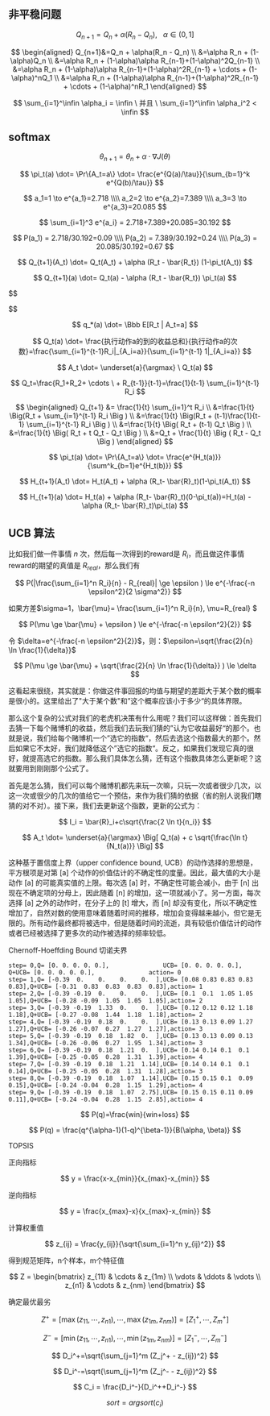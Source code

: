 ## 非平稳问题

$$
Q_{n+1}=Q_n + \alpha(R_n - Q_n), \ \ \ \alpha \in (0,1]
$$

$$
\begin{aligned}
Q_{n+1}&=Q_n + \alpha(R_n - Q_n)
\\
&=\alpha R_n + (1-\alpha)Q_n
\\
&=\alpha R_n + (1-\alpha)\alpha R_{n-1}+(1-\alpha)^2Q_{n-1}
\\
&=\alpha R_n + (1-\alpha)\alpha R_{n-1}+(1-\alpha)^2R_{n-1} + \cdots + (1-\alpha)^nQ_1
\\
&=\alpha R_n + (1-\alpha)\alpha R_{n-1}+(1-\alpha)^2R_{n-1} + \cdots + (1-\alpha)^nR_1
\end{aligned}
$$

$$
\sum_{i=1}^\infin \alpha_i = \infin \ 并且 \ \sum_{i=1}^\infin \alpha_i^2 < \infin
$$


## softmax

$$
\theta_{n+1} = \theta_{n} + \alpha \cdot \nabla J(\theta)
$$

$$
\pi_t(a) \dot= \Pr\{A_t=a\} \dot= \frac{e^{Q(a)/\tau}}{\sum_{b=1}^k e^{Q(b)/\tau}}
$$

$$
a_1=1 \to e^{a_1}=2.718
\\\\
a_2=2 \to e^{a_2}=7.389
\\\\
a_3=3 \to e^{a_3}=20.085
$$

$$
\sum_{i=1}^3 e^{a_i} = 2.718+7.389+20.085=30.192
$$

$$
P(a_1) = 2.718/30.192=0.09
\\\\
P(a_2) = 7.389/30.192=0.24
\\\\
P(a_3) = 20.085/30.192=0.67
$$

$$
Q_{t+1}(A_t) \dot= Q_t(A_t) + \alpha (R_t - \bar{R_t}) (1-\pi_t(A_t))
$$

$$
Q_{t+1}(a) \dot= Q_t(a) - \alpha (R_t - \bar{R_t}) \pi_t(a)
$$

$$

$$

$$
q_*(a) \dot= \Bbb E[R_t | A_t=a]
$$

$$
Q_t(a) \dot= \frac{执行动作a的到的收益总和}{执行动作a的次数}=\frac{\sum_{i=1}^{t-1}R_i|_{A_i=a}}{\sum_{i=1}^{t-1} 1|_{A_i=a}}
$$

$$
A_t \dot= \underset{a}{\argmax} \ Q_t(a)
$$

$$
Q_t=\frac{R_1+R_2+ \cdots \ + R_{t-1}}{t-1}=\frac{1}{t-1} \sum_{i=1}^{t-1} R_i
$$

$$
\begin{aligned}
Q_{t+1} &= \frac{1}{t} \sum_{i=1}^t R_i
\\
&=\frac{1}{t} \Big(R_t + \sum_{i=1}^{t-1} R_i \Big )
\\
&=\frac{1}{t} \Big(R_t + (t-1)\frac{1}{t-1} \sum_{i=1}^{t-1} R_i \Big )
\\
&=\frac{1}{t} \Big( R_t + (t-1) Q_t \Big )
\\
&=\frac{1}{t} \Big( R_t + t Q_t - Q_t \Big )
\\
&=Q_t + \frac{1}{t} \Big ( R_t - Q_t \Big )
\end{aligned}
$$


$$
\pi_t(a) \dot= \Pr\{A_t=a\} \dot= \frac{e^{H_t(a)}}{\sum^k_{b=1}e^{H_t(b)}}
$$

$$
H_{t+1}(A_t) \dot= H_t(A_t) + \alpha (R_t- \bar{R}_t)(1-\pi_t(A_t))
$$

$$
H_{t+1}(a) \dot= H_t(a) + \alpha (R_t- \bar{R}_t)(0-\pi_t(a))=H_t(a) - \alpha (R_t- \bar{R}_t)\pi_t(a)
$$



## UCB 算法

比如我们做一件事情 $n$ 次，然后每一次得到的reward是 $R_i$，而且做这件事情reward的期望的真值是 $R_{real}$，那么我们有

$$
P(|\frac{\sum_{i=1}^n R_i}{n} - R_{real}| \ge \epsilon ) \le e^{-\frac{-n \epsilon^2}{2 \sigma^2}}
$$

如果方差$\sigma=1，\bar{\mu}= \frac{\sum_{i=1}^n R_i}{n}, \mu=R_{real} $

$$
P(\mu \ge \bar{\mu} + \epsilon ) \le e^{-\frac{-n \epsilon^2}{2}}
$$

令 $\delta=e^{-\frac{-n \epsilon^2}{2}}$，则：$\epsilon=\sqrt{\frac{2}{n} \ln \frac{1}{\delta}}$


$$
P(\mu \ge \bar{\mu} + \sqrt{\frac{2}{n} \ln \frac{1}{\delta}} ) \le \delta
$$



这看起来很绕，其实就是：你做这件事回报的均值与期望的差距大于某个数的概率是很小的。这里给出了"大于某个数"和”这个概率应该小于多少“的具体界限。

那么这个复杂的公式对我们的老虎机决策有什么用呢？我们可以这样做：首先我们去猜一下每个赌博机的收益，然后我们去玩我们猜的”认为它收益最好“的那个。也就是说，我们给每个赌博机一个”选它的指数“，然后去选这个指数最大的那个。然后如果它不太好，我们就降低这个”选它的指数“。反之，如果我们发现它真的很好，就提高选它的指数。那么我们具体怎么猜，还有这个指数具体怎么更新呢？这就要用到刚刚那个公式了。

首先是怎么猜，我们可以每个赌博机都先来玩一次嘛，只玩一次或者很少几次，以这一次或很少的几次的值给它一个预估，来作为我们猜的依据（省的别人说我们瞎猜的对不对）。接下来，我们去更新这个指数，更新的公式为：

$$
I_i = \bar{R}_i+c\sqrt{\frac{2 \ln t}{n_i}}
$$

$$
A_t \dot= \underset{a}{\argmax} \Big[ Q_t(a) + c \sqrt{\frac{\ln t}{N_t(a)}} \Big]
$$

这种基于置信度上界（upper confidence bound, UCB）的动作选择的思想是，平方根项是对第 [a] 个动作的价值估计的不确定性的度量。因此，最大值的大小是动作 [a] 的可能真实值的上限。每次选 [a] 时，不确定性可能会减小，由于 [n] 出现在不确定项的分母上，因此随着 [n] 的增加，这一项就减小了。另一方面，每次选择 [a] 之外的动作时，在分子上的 [t] 增大，而 [n] 却没有变化，所以不确定性增加了，自然对数的使用意味着随着时间的推移，增加会变得越来越小，但它是无限的。所有动作最终都将被选中，但是随着时间的流逝，具有较低价值估计的动作或者已经被选择了更多次的动作被选择的频率较低。


Chernoff-Hoeffding Bound
切诺夫界


```
step= 0,Q= [0. 0. 0. 0. 0.],               UCB= [0. 0. 0. 0. 0.],          Q+UCB= [0. 0. 0. 0. 0.],               action= 0
step= 1,Q= [-0.39  0.    0.    0.    0.  ],UCB= [0.08 0.83 0.83 0.83 0.83],Q+UCB= [-0.31  0.83  0.83  0.83  0.83],action= 1
step= 2,Q= [-0.39 -0.19  0.    0.    0.  ],UCB= [0.1  0.1  1.05 1.05 1.05],Q+UCB= [-0.28 -0.09  1.05  1.05  1.05],action= 2
step= 3,Q= [-0.39 -0.19  1.33  0.    0.  ],UCB= [0.12 0.12 0.12 1.18 1.18],Q+UCB= [-0.27 -0.08  1.44  1.18  1.18],action= 2
step= 4,Q= [-0.39 -0.19  0.18  0.    0.  ],UCB= [0.13 0.13 0.09 1.27 1.27],Q+UCB= [-0.26 -0.07  0.27  1.27  1.27],action= 3
step= 5,Q= [-0.39 -0.19  0.18  1.82  0.  ],UCB= [0.13 0.13 0.09 0.13 1.34],Q+UCB= [-0.26 -0.06  0.27  1.95  1.34],action= 3
step= 6,Q= [-0.39 -0.19  0.18  1.21  0.  ],UCB= [0.14 0.14 0.1  0.1  1.39],Q+UCB= [-0.25 -0.05  0.28  1.31  1.39],action= 4
step= 7,Q= [-0.39 -0.19  0.18  1.21  1.14],UCB= [0.14 0.14 0.1  0.1  0.14],Q+UCB= [-0.25 -0.05  0.28  1.31  1.28],action= 3
step= 8,Q= [-0.39 -0.19  0.18  1.07  1.14],UCB= [0.15 0.15 0.1  0.09 0.15],Q+UCB= [-0.24 -0.04  0.28  1.15  1.29],action= 4
step= 9,Q= [-0.39 -0.19  0.18  1.07  2.75],UCB= [0.15 0.15 0.11 0.09 0.11],Q+UCB= [-0.24 -0.04  0.28  1.15  2.85],action= 4
```



$$
P(q)=\frac{win}{win+loss}
$$


$$
P(q) = \frac{q^{\alpha-1}(1-q)^{\beta-1}}{B(\alpha, \beta)}
$$




TOPSIS

正向指标

$$
y = \frac{x-x_{min}}{x_{max}-x_{min}}
$$

逆向指标

$$
y = \frac{x_{max}-x}{x_{max}-x_{min}}
$$

计算权重值

$$
z_{ij} = \frac{y_{ij}}{\sqrt{\sum_{i=1}^n y_{ij}^2}}
$$

得到规范矩阵，n个样本，m个特征值

$$
Z = \begin{bmatrix}
z_{11} & \cdots & z_{1m}
\\
\vdots & \ddots & \vdots
\\
z_{n1} & \cdots & z_{nm}
\end{bmatrix}
$$

确定最优最劣

$$
Z^+=\big[\max (z_{11},\cdots,z_{n1}), \cdots, \max (z_{1m}, z_{nm}) \big ] = \big [Z_1^+, \cdots ,Z_m^+ \big ]
$$

$$
Z^-=\big[\min (z_{11},\cdots,z_{n1}), \cdots, \min (z_{1m}, z_{nm}) \big ] = \big [Z_1^-, \cdots ,Z_m^- \big ]
$$


$$
D_i^+=\sqrt{\sum_{j=1}^m (Z_j^+ - z_{ij})^2}
$$

$$
D_i^-=\sqrt{\sum_{j=1}^m (Z_j^- - z_{ij})^2}
$$

$$
C_i = \frac{D_i^-}{D_i^++D_i^-}
$$

$$
sort = argsort (c_i)
$$
